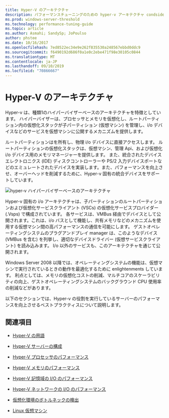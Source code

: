 ```yaml
---
title: Hyper-V のアーキテクチャ
description: パフォーマンスチューニングのための hyper-v アーキテクチャ condsiderations
ms.prod: windows-server-threshold
ms.technology: performance-tuning-guide
ms.topic: article
ms.author: Asmahi; SandySp; JoPoulso
author: phstee
ms.date: 10/16/2017
ms.openlocfilehash: 7ed8522ec34e9e262f835530a248567ebbd0ddc9
ms.sourcegitcommit: f6490192d686f0a1e0c2ebe471f98e30105c0844
ms.translationtype: MT
ms.contentlocale: ja-JP
ms.lasthandoff: 09/10/2019
ms.locfileid: "70866667"
---
```

# <a name="hyper-v-architecture"></a>Hyper-V のアーキテクチャ

Hyper-v は、種類1のハイパーバイザーベースのアーキテクチャを特徴としています。 ハイパーバイザーは、プロセッサとメモリを仮想化し、ルートパーティション内の仮想化スタックが子パーティション (仮想マシン) を管理し、i/o デバイスなどのサービスを仮想マシンに公開するメカニズムを提供します。

ルートパーティションはを所有し、物理 i/o デバイスに直接アクセスします。 ルートパーティションの仮想化スタックは、仮想マシン、管理 Api、および仮想化 i/o デバイス用のメモリマネージャーを提供します。 また、統合されたデバイスエレクトロニクス (IDE) ディスクコントローラーや PS/2 入力デバイスポートなどのエミュレートされたデバイスを実装します。また、パフォーマンスを向上させ、オーバーヘッドを削減するために、Hyper-v 固有の統合デバイスをサポートしています。

![hyper-v ハイパーバイザーベースのアーキテクチャ](../../media/perftune-guide-hyperv-arch.png)

Hyper-v 固有の i/o アーキテクチャは、子パーティションのルートパーティションおよび仮想化サービスクライアント (VSCs) の仮想化サービスプロバイダー (.Vsps) で構成されています。 各サービスは、VMBus 経由でデバイスとして公開されます。これは、i/o バスとして機能し、共有メモリなどのメカニズムを使用する仮想マシン間の高パフォーマンスの通信を可能にします。 ゲストオペレーティングシステムのプラグアンドプレイ manager は、このようなデバイス (VMBus を含む) を列挙し、適切なデバイスドライバー (仮想サービスクライアント) を読み込みます。 I/o 以外のサービスも、このアーキテクチャを通じて公開されます。

Windows Server 2008 以降では、オペレーティングシステムの機能は、仮想マシンで実行されているときの動作を最適化するために enlightenments しています。 利点としては、メモリの仮想化コストの削減、マルチコアのスケーラビリティの向上、ゲストオペレーティングシステムのバックグラウンド CPU 使用率の削減などがあります。

以下のセクションでは、Hyper-v の役割を実行しているサーバーのパフォーマンスを向上させるベストプラクティスについて説明します。

## <a name="see-also"></a>関連項目

-   [Hyper-V の用語](terminology.md)

-   [Hyper-V サーバーの構成](configuration.md)

-   [Hyper-V プロセッサのパフォーマンス](processor-performance.md)

-   [Hyper-V メモリのパフォーマンス](memory-performance.md)

-   [Hyper-V 記憶域の I/O のパフォーマンス](storage-io-performance.md)

-   [Hyper-V ネットワークの I/O のパフォーマンス](network-io-performance.md)

-   [仮想化環境のボトルネックの検出](detecting-virtualized-environment-bottlenecks.md)

-   [Linux 仮想マシン](linux-virtual-machine-considerations.md)
